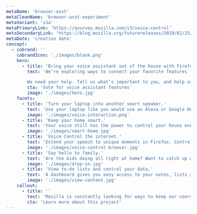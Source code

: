 ```yaml
---
metaName: 'browser-asst'
metaCleanName: 'browser-asst-experiment'
metaVariant: 'v1a'
metaPrimaryLink: 'https://qsurvey.mozilla.com/s3/voice-control'
metaSecondaryLink: 'https://blog.mozilla.org/futurereleases/2019/02/25/exploring-alternative-funding-models-for-the-web/'
metaDate: 'creation date'
concept:
  - cobrand: ''
    cobrandIcon: './images/blank.png'
    hero:
      - title: 'Bring your voice assistant out of the house with Firefox'
        text: 'We’re exploring ways to connect your favorite features from Google Assistant, Alexa, and other voice assistants to Firefox. Use your voice to play music, set a timer, control the lights, and more -- all while remaining safe, informed, and in control of your data.<br><br>

        We need your help. Tell us what’s important to you, and help us shape the future of voice assistants on Firefox for desktop.'
        cta: 'Vote for voice assistant features'
        image: './images/hero.jpg'
    facets:
      - title: 'Turn your laptop into another smart speaker.'
        text: 'Use your laptop like you would use an Alexa or Google Home device to play music, search the web, set a timer, create to-do and shopping lists, shop online and get the weather with your voice.'
        image: './images/voice-interaction.png'
      - title: 'Keep your home smart.'
        text: 'Your voice still has the power to control your house even when you’re not there. Turn on or off the heat, the lights, or even the garage door with your voice. There’s even a dashboard to view status and controls.'
        image: './images/smart-home.jpg'
      - title: 'Voice Control the internet.'
        text: 'Extend your speech to unique moments in Firefox. Control video playback by saying “pause.” Giving a presentation? Try “Next slide.” Can’t find your calendar among 50 open tabs? Try “find the calendar tab” to switch tabs.'
        image: './images/voice-control-browser.jpg'
      - title: 'Say hello to family.'
        text: 'Are the kids doing all right at home? Want to catch up with Mom and Dad? Keep up with the most important people in your life while you travel.'
        image: './images/drop-in.jpg'
      - title: 'View to-do lists and control your data.'
        text: 'A dashboard gives you easy access to your notes, lists and other content you’ve created. Try adding items to your shopping list directly from a web page.'
        image: './images/view-content.jpg'
    callout:
      - title: ''
        text: 'Mozilla is constantly looking for ways to keep our users safer, build better products, and to help improve the health of the web.  This commitment to innovation is a core component of our cultural DNA.'
        cta: 'Learn more about this project'
---
```

